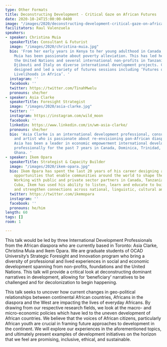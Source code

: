 ```yaml
---
type: Other Formats
title: Deconstructing Development - Critical Gaze on African Futures
date: 2020-10-24T15:00:00-0400
image: "/images/2020/deconstructing-development-critical-gaze-on-african-futures.jpg"
facilitators: Raul Valenzuela
speakers:
- speaker: Christina Muia
  speakerTitle: Consultant & Futurist
  image: "/images/2020/christina-muia.jpg"
  bio: 'From her early years in Kenya to her young adulthood in Canada, Christina
    Muia has been passionate about poverty alleviation. This has led her to work with
    the United Nations and several international non-profits in Tanzania, Rwanda,
    Djibouti and Italy on diverse international development projects. Christina has
    designed and led a variety of futures sessions including ‘Futures of Youth Sustainable
    Livelihoods in Africa’. '
  instagram: ''
  facebook: ''
  twitter: https://twitter.com/TinahMwelu
  pronouns: she/her
- speaker: Asia Clarke
  speakerTitle: Foresight Strategist
  image: "/images/2020/asia-clarke.jpg"
  twitter: ''
  instagram: https://instagram.com/wild_moon
  facebook: ''
  linkedin: https://www.linkedin.com/in/wm-asia-clarke/
  pronouns: she/her
  bio: 'Asia Clarke is an international development professional, consultant, strategist
    and artist who is passionate about re-envisioning pan-African diaspora futures.
    Asia has been a leader in economic empowerment international development projects
    professionally for the past 7 years in Canada, Dominica, Trinidad, eSwatini and
    Ghana. '
- speaker: Ikem Opara
  speakerTitle: Strategist & Capacity Builder
  image: "/images/2020/ikem-opara.jpg"
  bio: Ikem Opara has spent the last 20 years of his career designing and building
    opportunities that enable communities around the world to shape their own futures.
    Working with public and private sector partners in Canada, Tanzania, Kenya and
    Cuba, Ikem has used his ability to listen, learn and educate to build relationships
    and strengthen connections across national, linguistic, cultural and other borders.
  twitter: https://twitter.com/ikemopara
  instagram: ''
  facebook: ''
  pronouns: he/him
length: 60
tags: []
room: 1

---
```

This talk would be led by three International Development Professionals from the African diaspora who are currently based in Toronto: Asia Clarke, Christina Muia and Ikem Opara. We are graduate students of OCAD University’s Strategic Foresight and Innovation program who bring a diversity of professional and lived experiences in social and economic development spanning from non-profits, foundations and the United Nations. This talk will provide a critical look at deconstructing dominant narratives in development, allowing for ‘beneficiary’ narratives to be challenged and for decolonization to begin happening. 

This talk seeks to uncover how current changes in geo-political relationships between continental African countries, Africans in the diaspora and the West are impacting the lives of everyday Africans. By drawing from our respective research fields, we look at the macro- and micro-economic policies which have led to the uneven development of African countries. We believe that the voices of African citizens, particularly African youth are crucial in framing future approaches to development in the continent. We will explore our experiences in the aforementioned topics, and ultimately present examples of development initiatives on the horizon that we feel are promising, inclusive, ethical, and sustainable.